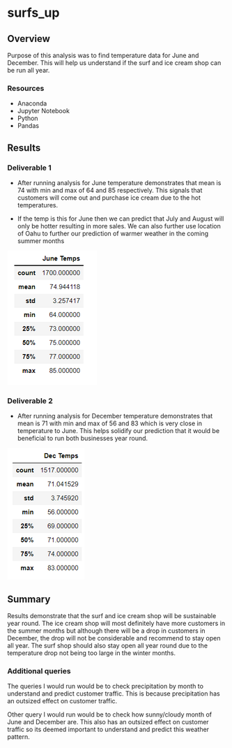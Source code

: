 # surfs_up
## Overview

Purpose of this analysis was to find temperature data for June and December. This will
help us understand if the surf and ice cream shop can be run all year.

### Resources

- Anaconda
- Jupyter Notebook
- Python
- Pandas

## Results

### Deliverable 1

- After running analysis for June temperature demonstrates that mean is 74 with min and max of 
64 and 85 respectively. This signals that customers will come out and purchase ice cream
due to the hot temperatures. 

- If the temp is this for June then we can predict that July
and August will only be hotter resulting in more sales. We can also further use location
of Oahu to further our prediction of warmer weather in the coming summer months

![alt text](https://github.com/brivasbravo/surfs_up/blob/main/junetemps.png)

### Deliverable 2

- After running analysis for December temperature demonstrates that mean is 71 with min and max
of 56 and 83 which is very close in temperature to June. This helps solidify our prediction
that it would be beneficial to run both businesses year round.

![alt text](https://github.com/brivasbravo/surfs_up/blob/main/dectemps.png)

## Summary

Results demonstrate that the surf and ice cream shop will be sustainable year round.
The ice cream shop will most definitely have more customers in the summer months but 
although there will be a drop in customers in December, the drop will not be considerable
and recommend to stay open all year. The surf shop should also stay open all year round 
due to the temperature drop not being too large in the winter months.

### Additional queries

The queries I would run would be to check precipitation by month to understand and
predict customer traffic. This is because precipitation has an outsized effect on 
customer traffic. 

Other query I would run would be to check how sunny/cloudy month of June and December are.
This also has an outsized effect on customer traffic so its deemed important to understand and predict
this weather pattern. 
